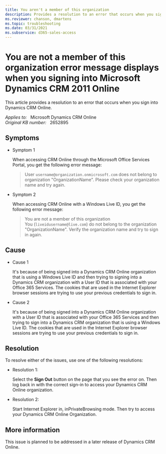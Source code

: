```yaml
---
title: You aren't a member of this organization
description: Provides a resolution to an error that occurs when you sign into Dynamics CRM Online.
ms.reviewer: chanson, dmartens
ms.topic: troubleshooting
ms.date: 03/31/2021
ms.subservice: d365-sales-access
---
```

# You are not a member of this organization error message displays when you signing into Microsoft Dynamics CRM 2011 Online

This article provides a resolution to an error that occurs when you sign into Dynamics CRM Online.

_Applies to:_ &nbsp; Microsoft Dynamics CRM Online  
_Original KB number:_ &nbsp; 2652895

## Symptoms

- Symptom 1

    When accessing CRM Online through the Microsoft Office Services Portal, you get the following error message:

    > User `username@organization.onmicrosoft.com` does not belong to organization "OrganizationName". Please check your organization name and try again.

- Symptom 2

    When accessing CRM Online with a Windows Live ID, you get the following error message:

    > You are not a member of this organization  
    You (`liveidusername@live.com`) do not belong to the organization "OrganizationName". Verify the organization name and try to sign in again.

## Cause

- Cause 1

    It's because of being signed into a Dynamics CRM Online organization that is using a Windows Live ID and then trying to signing into a Dynamics CRM organization with a User ID that is associated with your Office 365 Services. The cookies that are used in the Internet Explorer browser sessions are trying to use your previous credentials to sign in.

- Cause 2

    It's because of being signed into a Dynamics CRM Online organization with a User ID that is associated with your Office 365 Services and then trying to sign into a Dynamics CRM organization that is using a Windows Live ID. The cookies that are used in the Internet Explorer browser sessions are trying to use your previous credentials to sign in.

## Resolution

To resolve either of the issues, use one of the following resolutions:

- Resolution 1:

    Select the **Sign Out** button on the page that you see the error on. Then log back in with the correct sign-in to access your Dynamics CRM Online organization.

- Resolution 2:

    Start Internet Explorer in, inPrivateBrowsing mode. Then try to access your Dynamics CRM Online Organization.

## More information

This issue is planned to be addressed in a later release of Dynamics CRM Online.
